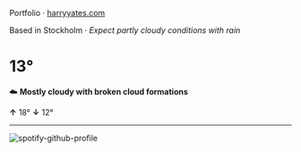 Portfolio · [harryyates.com](https://harryyates.com)

<!-- WEATHER_START -->
Based in Stockholm · *Expect partly cloudy conditions with rain*

# 13°
☁️ **Mostly cloudy with broken cloud formations**

**↑** 18° **↓** 12°

---
<!-- WEATHER_END -->

<p align="left">
  <a>
    <img src="https://spotify-github-profile.kittinanx.com/api/view?uid=bigbello&cover_image=true&theme=natemoo-re&show_offline=true&background_color=121212&interchange=false&bar_color=53b14f&bar_color_cover=false" alt="spotify-github-profile">
  </a>
</p>